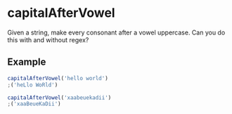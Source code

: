 # capitalAfterVowel

Given a string, make every consonant after a vowel uppercase. Can you do this with and without regex?

## Example

```js
capitalAfterVowel('hello world')
;('heLlo WoRld')

capitalAfterVowel('xaabeuekadii')
;('xaaBeueKaDii')
```
